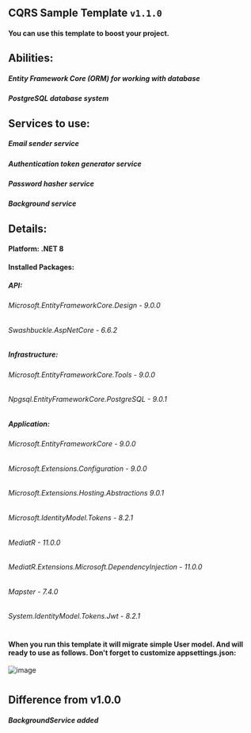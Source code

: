 ## CQRS Sample Template `v1.1.0`
#### **You can use this template to boost your project.**
## Abilities:
##### Entity Framework Core (ORM) for working with database
##### PostgreSQL database system
## Services to use:
##### Email sender service
##### Authentication token generator service
##### Password hasher service
##### Background service
## Details:
#### Platform: .NET 8
####
#### Installed Packages:
##### API:
###### Microsoft.EntityFrameworkCore.Design - 9.0.0
###### Swashbuckle.AspNetCore - 6.6.2
####
##### Infrastructure:
###### Microsoft.EntityFrameworkCore.Tools - 9.0.0
###### Npgsql.EntityFrameworkCore.PostgreSQL - 9.0.1
####
##### Application:
###### Microsoft.EntityFrameworkCore - 9.0.0
###### Microsoft.Extensions.Configuration - 9.0.0
###### Microsoft.Extensions.Hosting.Abstractions 9.0.1
###### Microsoft.IdentityModel.Tokens - 8.2.1
###### MediatR - 11.0.0
###### MediatR.Extensions.Microsoft.DependencyInjection - 11.0.0
###### Mapster - 7.4.0
###### System.IdentityModel.Tokens.Jwt - 8.2.1
#
#### When you run this template it will migrate simple User model. And will ready to use as follows. Don't forget to customize appsettings.json:
![image](https://github.com/user-attachments/assets/fbfb2007-dd9a-4b2a-89fd-2c8cc1623258)
#
## Difference from v1.0.0
##### BackgroundService added
